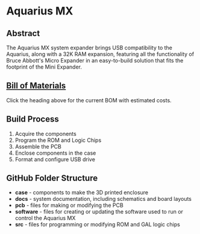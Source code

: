 # Aquarius MX
## Abstract
The Aquarius MX system expander brings USB compatibility to the Aquarius, along with a 32K RAM expansion, featuring all the functionality of Bruce Abbott's Micro Expander in an easy-to-build solution that fits the footprint of the Mini Expander.

## [Bill of Materials](https://docs.google.com/spreadsheets/d/1y7v0VCkjMdx25ugit28F5JhuhwDJofCVQUG5Ozl9IgA)
Click the heading above for the current BOM with estimated costs.

## Build Process
1. Acquire the components
2. Program the ROM and Logic Chips
3. Assemble the PCB
4. Enclose components in the case
5. Format and configure USB drive

## GitHub Folder Structure
- **case** - components to make the 3D printed enclosure
- **docs** - system documentation, including schematics and board layouts
- **pcb** - files for making or modifying the PCB
- **software** - files for creating or updating the software used to run or control the Aquarius MX
- **src** - files for programming or modifying ROM and GAL logic chips
